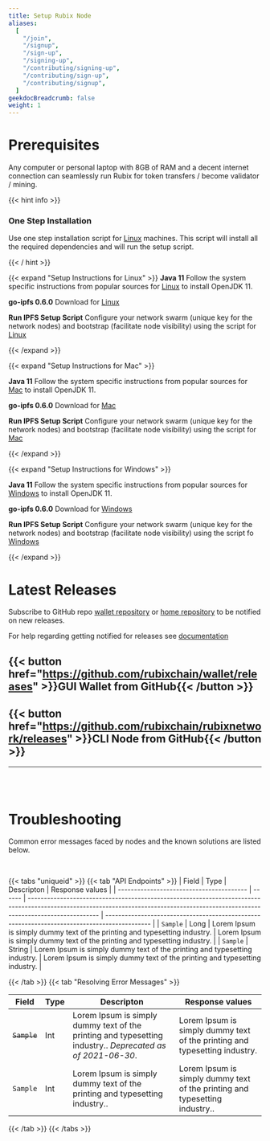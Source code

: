 ```yaml
---
title: Setup Rubix Node
aliases:
  [
    "/join",
    "/signup",
    "/sign-up",
    "/signing-up",
    "/contributing/signing-up",
    "/contributing/sign-up",
    "/contributing/signup",
  ]
geekdocBreadcrumb: false
weight: 1
---
```


# Prerequisites

Any computer or personal laptop with 8GB of RAM and a decent internet connection can seamlessly run Rubix for token transfers / become validator / mining.

{{< hint info >}}

### One Step Installation

Use one step installation script for [Linux](https://github.com/rubixchain/rubixnetwork) machines. This script will install all the required dependencies and will run the setup script.

{{< / hint >}}

{{< expand "Setup Instructions for Linux" >}}
**Java 11**
Follow the system specific instructions from popular sources for [Linux](https://www.linode.com/docs/guides/how-to-install-openjdk-on-ubuntu-20-04/) to install OpenJDK 11.

**go-ipfs 0.6.0**
Download for [Linux](https://dist.ipfs.io/go-ipfs/v0.6.0/go-ipfs_v0.6.0_linux-amd64.tar.gz)

**Run IPFS Setup Script**
Configure your network swarm (unique key for the network nodes) and bootstrap (facilitate node visibility) using the script for [Linux](https://dist.ipfs.io/go-ipfs/v0.6.0/go-ipfs_v0.6.0_linux-amd64.tar.gz)

{{< /expand >}}

{{< expand "Setup Instructions for Mac" >}}

**Java 11**
Follow the system specific instructions from popular sources for [Mac](https://techoral.com/blog/java/install-openjdk-11-on-mac.html)  to install OpenJDK 11.

**go-ipfs 0.6.0**
Download for [Mac](https://dist.ipfs.io/go-ipfs/v0.6.0/go-ipfs_v0.6.0_darwin-amd64.tar.gz)

**Run IPFS Setup Script**
Configure your network swarm (unique key for the network nodes) and bootstrap (facilitate node visibility) using the script for [Mac](https://dist.ipfs.io/go-ipfs/v0.6.0/go-ipfs_v0.6.0_darwin-amd64.tar.gz)

{{< /expand >}}

{{< expand "Setup Instructions for Windows" >}}

**Java 11**
Follow the system specific instructions from popular sources for [Windows](https://www.codejava.net/java-se/download-and-install-java-11-openjdk-and-oracle-jdk) to install OpenJDK 11.

**go-ipfs 0.6.0**
Download for [Windows](https://dist.ipfs.io/go-ipfs/v0.6.0/go-ipfs_v0.6.0_windows-amd64.zip)

**Run IPFS Setup Script**
Configure your network swarm (unique key for the network nodes) and bootstrap (facilitate node visibility) using the script fo [Windows](https://dist.ipfs.io/go-ipfs/v0.6.0/go-ipfs_v0.6.0_windows-amd64.zip)

{{< /expand >}}

# Latest Releases

Subscribe to GitHub repo [wallet repository](https://github.com/rubixchain/wallet) or [home repository](https://github.com/rubixchain/rubixnetwork) to be notified on new releases.

For help regarding getting notified for releases see [documentation](https://docs.github.com/en/account-and-profile/managing-subscriptions-and-notifications-on-github/managing-subscriptions-for-activity-on-github/viewing-your-subscriptions)

## {{< button href="https://github.com/rubixchain/wallet/releases" >}}GUI Wallet from GitHub{{< /button >}}

## {{< button href="https://github.com/rubixchain/rubixnetwork/releases" >}}CLI Node from GitHub{{< /button >}}

---

<br>
<br>

# Troubleshooting

Common error messages faced by nodes and the known solutions are listed below.

<br>

{{< tabs "uniqueid" >}}
{{< tab "API Endpoints" >}}
| Field | Type | Descripton | Response values |
| ---------------------------------------- | ------ | ---------------------------------------------------------------------------------------------------------------------------------------------------------------------------------- | -------------------------------------------------------------------------------------------- |
| `Sample` | Long | Lorem Ipsum is simply dummy text of the printing and typesetting industry. | Lorem Ipsum is simply dummy text of the printing and typesetting industry. |
| `Sample` | String | Lorem Ipsum is simply dummy text of the printing and typesetting industry. | Lorem Ipsum is simply dummy text of the printing and typesetting industry. |

{{< /tab >}}
{{< tab "Resolving Error Messages" >}}

| Field                                    | Type   | Descripton                                                                                                                                                                                                          | Response values                                                  |
| ---------------------------------------- | ------ | ------------------------------------------------------------------------------------------------------------------------------------------------------------------------------------------------------------------- | ---------------------------------------------------------------- |
| ~~`Sample`~~                  | Int    | Lorem Ipsum is simply dummy text of the printing and typesetting industry.. _Deprecated as of 2021-06-30_.                                                       | Lorem Ipsum is simply dummy text of the printing and typesetting industry.      |
| `Sample`                     | Int    | Lorem Ipsum is simply dummy text of the printing and typesetting industry..                                                                                      |Lorem Ipsum is simply dummy text of the printing and typesetting industry..           |

{{< /tab >}}
{{< /tabs >}}
